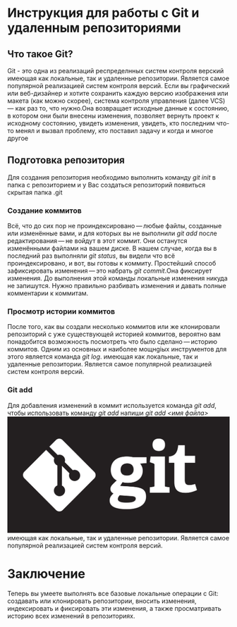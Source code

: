 # Инструкция для работы с Git и удаленным репозиториями

## Что такое Git?
Git - это одна из реализаций респределнных систем контроля верский
 имеющая как локальные, так и удаленные репозитории. Является самое популярной реализацией систем контроля версий. Если вы графический или веб-дизайнер и хотите сохранить каждую версию изображения или макета (как можно скорее), система контроля управления (далее VCS) — как раз то, что нужно.Она возвращает исходные данные к состоянию, в котором они были внесены изменения, позволяет вернуть проект к исходному состоянию, увидеть изменения, увидеть, кто последним что-то менял и вызвал проблему, кто поставил задачу и когда и многое другое

## Подготовка репозитория
Для создания репозитория необходимо выполнить команду *git init* в папка с репозиторием и у Вас создаться репозиторий появиться скрытая папка .git

### Создание коммитов

Всё, что до сих пор не проиндексировано — любые файлы, созданные или изменённые вами, и для которых вы не выполнили *git add* после редактирования — не войдут в этот коммит. Они останутся изменёнными файлами на вашем диске. В нашем случае, когда вы в последний раз выполняли *git status*, вы видели что всё проиндексировано, и вот, вы готовы к коммиту. Простейший способ зафиксировать изменения — это набрать *git commit*.Она фиксирует изменения.
До выполнения этой команды локальные изменения никуда не запишутся. Нужно правильно разбивать изменения и давать полные комментарии к коммитам.

### Просмотр истории коммитов

После того, как вы создали несколько коммитов или же клонировали репозиторий с уже существующей историей коммитов, вероятно вам понадобится возможность посмотреть что было сделано — историю коммитов. Одним из основных и наиболее мощнgiых инструментов для этого является команда *git log*.  имеющая как локальные, так и удаленные репозитории. Является самое популярной реализацией систем контроля версий.

### Git add

Для добавления изменений в коммит используется команда *git add*, чтобы использовать команду *git add* напиши
 *git add <имя файла>*
 ![Фото git](foto.png)
 имеющая как локальные, так и удаленные репозитории. Является самое популярной реализацией систем контроля версий.

# Заключение
Теперь вы умеете выполнять все базовые локальные операции с Git: создавать или клонировать репозитории, вносить изменения, индексировать и фиксировать эти изменения, а также просматривать историю всех изменений в репозиториях.

